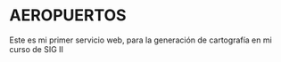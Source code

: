 # AEROPUERTOS
Este es mi primer servicio web, para la generación de cartografía en mi curso de SIG II
